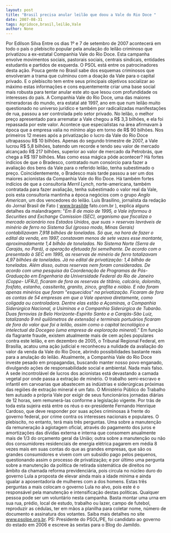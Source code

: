 ```yaml
---
layout: post
title: "Brasil precisa anular leilão que doou a Vale do Rio Doce "
date: 2007-08-31
tags: Agridoce,brasil,leilão,Vale
author: None
---
```

Por Edilson Silva
Entre os dias 1&ordm; e 7 de setembro de 2007 acontecer&aacute; em todo o pa&iacute;s o plebiscito popular pela anula&ccedil;&atilde;o do leil&atilde;o criminoso que privatizou a ex-estatal Companhia Vale do Rio Doce. Esta campanha envolve movimentos sociais, pastorais sociais, centrais sindicais, entidades estudantis e partidos de esquerda. O PSOL est&aacute; entre os patrocinadores desta a&ccedil;&atilde;o.
Pouca gente no Brasil sabe dos esquemas criminosos que envolveram a trama que culminou com a doa&ccedil;&atilde;o da Vale para o capital privado. E o plebiscito tem entre seus principais objetivos socializar ao m&aacute;ximo estas informa&ccedil;&otilde;es e cons equentemente criar uma base social mais robusta para tentar anular este ato que lesou com profundidade os interesses do pa&iacute;s.
A Companhia Vale do Rio Doce, uma das maiores mineradoras do mundo, era estatal at&eacute; 1997, ano em que num leil&atilde;o muito questionado no universo jur&iacute;dico e tamb&eacute;m por radicalizadas manifesta&ccedil;&otilde;es de rua, passou a ser controlada pelo setor privado.
No leil&atilde;o, o melhor pre&ccedil;o apresentado para arrematar a Vale chegou a R$ 3,3 bilh&otilde;es, e ela foi repassada por este valor. Acontece que especialistas na &aacute;rea afirmavam &agrave; &eacute;poca que a empresa valia no m&iacute;nimo algo em torno de R$ 90 bilh&otilde;es. Nos primeiros 12 meses ap&oacute;s a privatiza&ccedil;&atilde;o o lucro da Vale do Rio Doce ultrapassou R$ 10 bilh&otilde;es. Apenas do segundo trimestre de 2007, a Vale lucrou R$ 5,8 bilh&otilde;es, batendo um recorde e tendo seu valor de mercado alcan&ccedil;ado R$ 217 bilh&otilde;es, superior ao valor de mercado da Petrobr&aacute;s, que chega a R$ 197 bilh&otilde;es.
Mas como essa m&aacute;gica p&ocirc;de acontecer? H&aacute; fortes ind&iacute;cios de que o Bradesco, contratado num cons&oacute;rcio para fazer a avalia&ccedil;&atilde;o dos bens da Vale para o referido leil&atilde;o, tenha subestimado o pre&ccedil;o. Coincidentemente, o Bradesco mais tarde passou a ser um dos maiores acionistas da Companhia Vale do Rio Doce. H&aacute; tamb&eacute;m fortes ind&iacute;cios de que a consultoria *Merril Lynch*, norte-americana, tamb&eacute;m contratada para fazer avalia&ccedil;&atilde;o, tenha subestimado o valor real da Vale, pois esta consultoria mantinha a &eacute;poca neg&oacute;cios com o grupo *Anglo American*, um dos vencedores do leil&atilde;o.
Luis Brasilino, jornalista da reda&ccedil;&atilde;o do Jornal Brasil de Fato ( www.brasilde fato.com.br ), explica alguns detalhes da malandragem: &quot;*Em 8 de maio de 1995, a Vale informou &agrave; Securities and Exchange Comission (SEC), organismo que fiscaliza o mercado acion&aacute;rio nos Estados Unidos, que suas &gt; reservas lavr&aacute;veis de min&eacute;rio de ferro no Sistema Sul (grosso modo, Minas Gerais) contabilizavam 7,918 bilh&otilde;es de toneladas. S&oacute; que, na hora de fazer o edital da venda, em 1997, constavam menos de sete vezes esse montante, aproximadamente 1,4 bilh&atilde;o de toneladas.
No Sistema Norte (Serra de Caraj&aacute;s, no Par&aacute;), a opera&ccedil;&atilde;o efetuada foi semelhante. De acordo com o presentado &agrave; SEC em 1995, as reservas de min&eacute;rio de ferro totalizavam 4,97 bilh&otilde;es de toneladas. J&aacute; no edital de privatiza&ccedil;&atilde;o: 1,4 bilh&atilde;o de toneladas.
Al&eacute;m disso, outras reservas nem foram consideradas. De acordo com uma pesquisa da Coordena&ccedil;&atilde;o de Programas de P&oacute;s-Gradua&ccedil;&atilde;o em Engenharia da Universidade Federal do Rio de Janeiro (Coppe- UFRJ), ficaram de fora as reservas de tit&acirc;nio, calc&aacute;rio, dolomito, fosfato, estanho, cassiterita, granito, zinco, grafita e ni&oacute;bio.
E n&atilde;o foram apenas min&eacute;rios que foram &quot;esquecidos&quot; na privatiza&ccedil;&atilde;o. Ficaram de fora as contas de 54 empresas em que a Vale operava diretamente, como coligada ou controladora. Dentre elas est&atilde;o a A&ccedil;ominas, a Companhia Sider&uacute;rgica Nacional, a Usiminas e a Companhia Sider&uacute;rgica de Tubar&atilde;o.
Duas ferrovias (a Belo Horizonte-Esp&iacute;rito Santo e a Caraj&aacute;s-S&atilde;o Luiz, totalizando 9 mil quil&ocirc;metros de extens&atilde;o) e terminais portu&aacute;rios ficaram de fora do valor que foi a leil&atilde;o, assim como o capital tecnol&oacute;gico e intelectual da Docegeo (uma empresa de explora&ccedil;&atilde;o mineral).&quot;*
Em fun&ccedil;&atilde;o da flagrante fraude, existem atualmente mais de cem a&ccedil;&otilde;es populares contra este leil&atilde;o, e em dezembro de 2005, o Tribunal Regional Federal, em Bras&iacute;lia, acatou uma a&ccedil;&atilde;o judicial e reconheceu a nulidade da avalia&ccedil;&atilde;o do valor da venda da Vale do Rio Doce, abrindo possibilidades bastante reais para a anula&ccedil;&atilde;o do leil&atilde;o.
Atualmente, a Companhia Vale do Rio Doce investe pesado em propagandas, buscando manter nosso povo enganado, divulgando a&ccedil;&otilde;es de responsabilidade social e ambiental. Nada mais falso. A sede incontrol&aacute;vel de lucros dos acionistas est&aacute; devastando a camada vegetal por onde passa a extra&ccedil;&atilde;o de min&eacute;rio. O trabalho semi-escravo e infantil em carvoarias que abastecem as ind&uacute;strias e sider&uacute;rgicas pr&oacute;ximas das regi&otilde;es de extra&ccedil;&atilde;o mineral &eacute; um fato. O Minist&eacute;rio P&uacute;blico do Trabalho tem autuado a pr&oacute;pria Vale por exigir de seus funcion&aacute;rios jornadas di&aacute;rias de 12 horas, sem remuner&aacute;-las conforme a legisla&ccedil;&atilde;o vigente.
Por tr&aacute;s de toda esta sujeira est&aacute; entre os r&eacute;us o ex-presidente Fernando Henrique Cardoso, que deve responder por suas a&ccedil;&otilde;es criminosas &agrave; frente do governo federal, por crime contra os interesses nacionais e populares.
O plebiscito, no entanto, ter&aacute; mais tr&ecirc;s perguntas. Uma sobre a manuten&ccedil;&atilde;o da remunera&ccedil;&atilde;o &agrave; agiotagem oficial, atrav&eacute;s do pagamento dos juros e amortiza&ccedil;&otilde;es das d&iacute;vidas externa e interna que consomem anualmente mais de 1/3 do or&ccedil;amento geral da Uni&atilde;o; outra sobre a manuten&ccedil;&atilde;o ou n&atilde;o dos consumidores residenciais de energia el&eacute;trica pagarem em m&eacute;dia 8 vezes mais em suas contas do que as grandes empresas, que s&atilde;o os grandes consumidores e vivem com um subs&iacute;dio pago pelos pequenos, questionando assim o processo de privatiza&ccedil;&atilde;o; e por &uacute;ltimo uma pergunta sobre a manuten&ccedil;&atilde;o da pol&iacute;tica de retirada sistem&aacute;tica de direitos no &acirc;mbito da chamada reforma previdenci&aacute;ria, pois circula no n&uacute;cleo duro do governo Lula a proposta de elevar ainda mais a idade m&iacute;nima e ainda igualar a aposentadoria de mulheres com a dos homens. Estas tr&ecirc;s perguntas a mais colocam o governo Lula no alvo, pois este &eacute; o respons&aacute;vel pela manuten&ccedil;&atilde;o e intensifica&ccedil;&atilde;o destas pol&iacute;ticas.
Qualquer pessoa pode ser um volunt&aacute;rio nesta campanha. Basta montar uma urna em sua rua, pr&eacute;dio, local de estudo, trabalho ou lazer, campo de futebol, reproduzir as c&eacute;dulas, ter em m&atilde;os a planilha para coletar nome, n&uacute;mero de documento e assinatura dos votantes. Saiba mais detalhes no site www.psolpe.org.br.
PS: Presidente do PSOL/PE, foi candidato ao governo do estado em 2006 e escreve &agrave;s sextas para o Blog do Jamildo.&nbsp; 